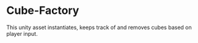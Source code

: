 # Cube-Factory
This unity asset instantiates, keeps track of and removes cubes based on player input.
